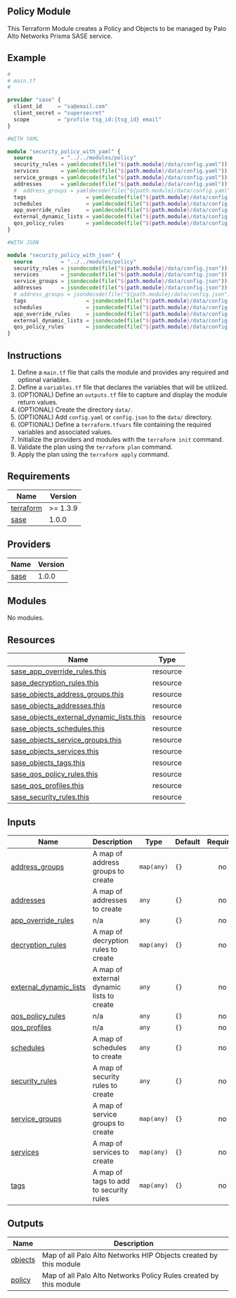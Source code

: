 ## Policy Module

This Terraform Module creates a Policy and Objects to be managed by Palo Alto Networks
Prisma SASE service.

## Example

```terraform
#
# main.tf
#

provider "sase" {
  client_id     = "sa@email.com"
  client_secret = "supersecret"
  scope         = "profile tsg_id:{tsg_id} email"
}

#WITH YAML

module "security_policy_with_yaml" {
  source         = "../../modules/policy"
  security_rules = yamldecode(file("${path.module}/data/config.yaml"))["security_rules"]
  services       = yamldecode(file("${path.module}/data/config.yaml"))["services"]
  service_groups = yamldecode(file("${path.module}/data/config.yaml"))["service_groups"]
  addresses      = yamldecode(file("${path.module}/data/config.yaml"))["addresses"]
  #  address_groups = yamldecode(file("${path.module}/data/config.yaml"))["address_groups"]
  tags                   = yamldecode(file("${path.module}/data/config.yaml"))["tags"]
  schedules              = yamldecode(file("${path.module}/data/config.yaml"))["schedules"]
  app_override_rules     = yamldecode(file("${path.module}/data/config.yaml"))["app_override_rules"]
  external_dynamic_lists = yamldecode(file("${path.module}/data/config.yaml"))["external_dynamic_lists"]
  qos_policy_rules       = yamldecode(file("${path.module}/data/config.yaml"))["qos_policy_rules"]
}

#WITH JSON

module "security_policy_with_json" {
  source         = "../../modules/policy"
  security_rules = jsondecode(file("${path.module}/data/config.json"))["security_rules"]
  services       = jsondecode(file("${path.module}/data/config.json"))["services"]
  service_groups = jsondecode(file("${path.module}/data/config.json"))["service_groups"]
  addresses      = jsondecode(file("${path.module}/data/config.json"))["addresses"]
  # address_groups = jsondecode(file("${path.module}/data/config.json"))["address_groups"]
  tags                   = jsondecode(file("${path.module}/data/config.json"))["tags"]
  schedules              = jsondecode(file("${path.module}/data/config.json"))["schedules"]
  app_override_rules     = jsondecode(file("${path.module}/data/config.json"))["app_override_rules"]
  external_dynamic_lists = jsondecode(file("${path.module}/data/config.json"))["external_dynamic_lists"]
  qos_policy_rules       = jsondecode(file("${path.module}/data/config.json"))["qos_policy_rules"]
}
```

## Instructions

1. Define a `main.tf` file that calls the module and provides any required and
optional variables.
2. Define a `variables.tf` file that declares the variables that will be
utilized.
3. (OPTIONAL) Define an `outputs.tf` file to capture and display the module
return values.
4. (OPTIONAL) Create the directory `data/`.
5. (OPTIONAL) Add `config.yaml` or `config.json` to the `data/` directory.
6. (OPTIONAL) Define a `terraform.tfvars` file containing the required
variables and associated values.
7. Initialize the providers and modules with the `terraform init` command.
8. Validate the plan using the `terraform plan` command.
9. Apply the plan using the `terraform apply` command. 

<!-- BEGINNING OF PRE-COMMIT-TERRAFORM DOCS HOOK -->
## Requirements

| Name | Version |
|------|---------|
| <a name="requirement_terraform"></a> [terraform](#requirement\_terraform) | >= 1.3.9 |
| <a name="requirement_sase"></a> [sase](#requirement\_sase) | 1.0.0 |

## Providers

| Name | Version |
|------|---------|
| <a name="provider_sase"></a> [sase](#provider\_sase) | 1.0.0 |

## Modules

No modules.

## Resources

| Name | Type |
|------|------|
| [sase_app_override_rules.this](https://registry.terraform.io/providers/paloaltonetworks-local/sase/1.0.0/docs/resources/app_override_rules) | resource |
| [sase_decryption_rules.this](https://registry.terraform.io/providers/paloaltonetworks-local/sase/1.0.0/docs/resources/decryption_rules) | resource |
| [sase_objects_address_groups.this](https://registry.terraform.io/providers/paloaltonetworks-local/sase/1.0.0/docs/resources/objects_address_groups) | resource |
| [sase_objects_addresses.this](https://registry.terraform.io/providers/paloaltonetworks-local/sase/1.0.0/docs/resources/objects_addresses) | resource |
| [sase_objects_external_dynamic_lists.this](https://registry.terraform.io/providers/paloaltonetworks-local/sase/1.0.0/docs/resources/objects_external_dynamic_lists) | resource |
| [sase_objects_schedules.this](https://registry.terraform.io/providers/paloaltonetworks-local/sase/1.0.0/docs/resources/objects_schedules) | resource |
| [sase_objects_service_groups.this](https://registry.terraform.io/providers/paloaltonetworks-local/sase/1.0.0/docs/resources/objects_service_groups) | resource |
| [sase_objects_services.this](https://registry.terraform.io/providers/paloaltonetworks-local/sase/1.0.0/docs/resources/objects_services) | resource |
| [sase_objects_tags.this](https://registry.terraform.io/providers/paloaltonetworks-local/sase/1.0.0/docs/resources/objects_tags) | resource |
| [sase_qos_policy_rules.this](https://registry.terraform.io/providers/paloaltonetworks-local/sase/1.0.0/docs/resources/qos_policy_rules) | resource |
| [sase_qos_profiles.this](https://registry.terraform.io/providers/paloaltonetworks-local/sase/1.0.0/docs/resources/qos_profiles) | resource |
| [sase_security_rules.this](https://registry.terraform.io/providers/paloaltonetworks-local/sase/1.0.0/docs/resources/security_rules) | resource |

## Inputs

| Name | Description | Type | Default | Required |
|------|-------------|------|---------|:--------:|
| <a name="input_address_groups"></a> [address\_groups](#input\_address\_groups) | A map of address groups to create | `map(any)` | `{}` | no |
| <a name="input_addresses"></a> [addresses](#input\_addresses) | A map of addresses to create | `any` | `{}` | no |
| <a name="input_app_override_rules"></a> [app\_override\_rules](#input\_app\_override\_rules) | n/a | `any` | `{}` | no |
| <a name="input_decryption_rules"></a> [decryption\_rules](#input\_decryption\_rules) | A map of decryption rules to create | `map(any)` | `{}` | no |
| <a name="input_external_dynamic_lists"></a> [external\_dynamic\_lists](#input\_external\_dynamic\_lists) | A map of external dynamic lists to create | `any` | `{}` | no |
| <a name="input_qos_policy_rules"></a> [qos\_policy\_rules](#input\_qos\_policy\_rules) | n/a | `any` | `{}` | no |
| <a name="input_qos_profiles"></a> [qos\_profiles](#input\_qos\_profiles) | n/a | `any` | `{}` | no |
| <a name="input_schedules"></a> [schedules](#input\_schedules) | A map of schedules to create | `any` | `{}` | no |
| <a name="input_security_rules"></a> [security\_rules](#input\_security\_rules) | A map of security rules to create | `any` | `{}` | no |
| <a name="input_service_groups"></a> [service\_groups](#input\_service\_groups) | A map of service groups to create | `map(any)` | `{}` | no |
| <a name="input_services"></a> [services](#input\_services) | A map of services to create | `map(any)` | `{}` | no |
| <a name="input_tags"></a> [tags](#input\_tags) | A map of tags to add to security rules | `map(any)` | `{}` | no |

## Outputs

| Name | Description |
|------|-------------|
| <a name="output_objects"></a> [objects](#output\_objects) | Map of all Palo Alto Networks HIP Objects created by this module |
| <a name="output_policy"></a> [policy](#output\_policy) | Map of all Palo Alto Networks Policy Rules created by this module |
<!-- END OF PRE-COMMIT-TERRAFORM DOCS HOOK -->
